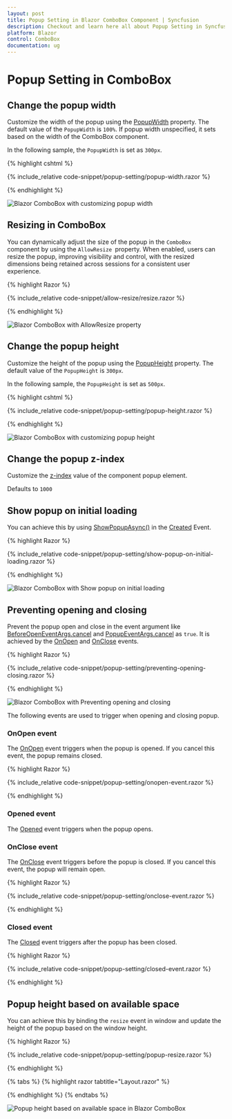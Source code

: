 ```yaml
---
layout: post
title: Popup Setting in Blazor ComboBox Component | Syncfusion
description: Checkout and learn here all about Popup Setting in Syncfusion BlazorComboBox component and much more.
platform: Blazor
control: ComboBox
documentation: ug
---
```


# Popup Setting in ComboBox

## Change the popup width

Customize the width of the popup using the [PopupWidth](https://help.syncfusion.com/cr/blazor/Syncfusion.Blazor.DropDowns.SfDropDownList-2.html#Syncfusion_Blazor_DropDowns_SfDropDownList_2_PopupWidth) property. The default value of the `PopupWidth` is `100%`. If popup width unspecified, it sets based on the width of the ComboBox component.

In the following sample, the `PopupWidth` is set as `300px`.

{% highlight cshtml %}

{% include_relative code-snippet/popup-setting/popup-width.razor %}

{% endhighlight %}

![Blazor ComboBox with customizing popup width](./images/popup-setting/blazor_ComboBox_popup-width.png)

## Resizing in ComboBox

You can dynamically adjust the size of the popup in the `ComboBox` component by using the `AllowResize `property. When enabled, users can resize the popup, improving visibility and control, with the resized dimensions being retained across sessions for a consistent user experience.

{% highlight Razor %}

{% include_relative code-snippet/allow-resize/resize.razor %}

{% endhighlight %} 

![Blazor ComboBox with AllowResize property](./images/popup-setting/blazor_combobox_resize.gif)


## Change the popup height

Customize the height of the popup using the [PopupHeight](https://help.syncfusion.com/cr/blazor/Syncfusion.Blazor.DropDowns.SfDropDownList-2.html#Syncfusion_Blazor_DropDowns_SfDropDownList_2_PopupHeight) property. The default value of the `PopupHeight` is `300px`.

In the following sample, the `PopupHeight` is set as `500px`.

{% highlight cshtml %}

{% include_relative code-snippet/popup-setting/popup-height.razor %}

{% endhighlight %}

![Blazor ComboBox with customizing popup height](./images/popup-setting/blazor_ComboBox_popup-height.png)

## Change the popup z-index

Customize the [z-index](https://help.syncfusion.com/cr/blazor/Syncfusion.Blazor.DropDowns.SfDropDownBase-1.html#Syncfusion_Blazor_DropDowns_SfDropDownBase_1_ZIndex) value of the component popup element.

Defaults to `1000`

## Show popup on initial loading

You can achieve this by using [ShowPopupAsync()](https://help.syncfusion.com/cr/blazor/Syncfusion.Blazor.DropDowns.SfDropDownList-2.html#Syncfusion_Blazor_DropDowns_SfDropDownList_2_ShowPopupAsync) in the [Created](https://help.syncfusion.com/cr/blazor/Syncfusion.Blazor.DropDowns.ComboBoxEvents-2.html#Syncfusion_Blazor_DropDowns_ComboBoxEvents_2_Created) Event.

{% highlight Razor %}

{% include_relative code-snippet/popup-setting/show-popup-on-initial-loading.razor %}

{% endhighlight %}

![Blazor ComboBox with Show popup on initial loading](./images/popup-setting/blazor_ComboBox_popup-initial-loading.png)

## Preventing opening and closing

Prevent the popup open and close in the event argument like [BeforeOpenEventArgs.cancel](https://help.syncfusion.com/cr/blazor/Syncfusion.Blazor.DropDowns.BeforeOpenEventArgs.html#Syncfusion_Blazor_DropDowns_BeforeOpenEventArgs_Cancel) and [PopupEventArgs.cancel](https://help.syncfusion.com/cr/blazor/Syncfusion.Blazor.DropDowns.PopupEventArgs.html#Syncfusion_Blazor_DropDowns_PopupEventArgs_Cancel) as `true`. It is achieved by the [OnOpen](https://help.syncfusion.com/cr/blazor/Syncfusion.Blazor.DropDowns.ComboBoxEvents-2.html#Syncfusion_Blazor_DropDowns_ComboBoxEvents_2_OnOpen) and [OnClose](https://help.syncfusion.com/cr/blazor/Syncfusion.Blazor.DropDowns.ComboBoxEvents-2.html#Syncfusion_Blazor_DropDowns_ComboBoxEvents_2_OnClose) events. 

{% highlight Razor %}

{% include_relative code-snippet/popup-setting/preventing-opening-closing.razor %}

{% endhighlight %}

![Blazor ComboBox with Preventing opening and closing](./images/popup-setting/blazor_ComboBox_preventing-opening-closing.png)

The following events are used to trigger when opening and closing popup.

### OnOpen event

The [OnOpen](https://help.syncfusion.com/cr/blazor/Syncfusion.Blazor.DropDowns.ComboBoxEvents-2.html#Syncfusion_Blazor_DropDowns_ComboBoxEvents_2_OnOpen) event triggers when the popup is opened. If you cancel this event, the popup remains closed.

{% highlight Razor %}

{% include_relative code-snippet/popup-setting/onopen-event.razor %}

{% endhighlight %}

### Opened event

The [Opened](https://help.syncfusion.com/cr/blazor/Syncfusion.Blazor.DropDowns.DropDownListEvents-2.html#Syncfusion_Blazor_DropDowns_DropDownListEvents_2_Opened) event triggers when the popup opens.

### OnClose event

The [OnClose](https://help.syncfusion.com/cr/blazor/Syncfusion.Blazor.DropDowns.ComboBoxEvents-2.html#Syncfusion_Blazor_DropDowns_ComboBoxEvents_2_OnClose) event triggers before the popup is closed. If you cancel this event, the popup will remain open.

{% highlight Razor %}

{% include_relative code-snippet/popup-setting/onclose-event.razor %}

{% endhighlight %}

### Closed event

The [Closed](https://help.syncfusion.com/cr/blazor/Syncfusion.Blazor.DropDowns.ComboBoxEvents-2.html#Syncfusion_Blazor_DropDowns_ComboBoxEvents_2_Closed) event triggers after the popup has been closed.

{% highlight Razor %}

{% include_relative code-snippet/popup-setting/closed-event.razor %}

{% endhighlight %}

## Popup height based on available space

You can achieve this by binding the `resize` event in window and update the height of the popup based on the window height.

{% highlight Razor %}

{% include_relative code-snippet/popup-setting/popup-resize.razor %}

{% endhighlight %}

{% tabs %}
{% highlight razor tabtitle="Layout.razor" %}

<script>
    window.addEventListener("resize", function (e) {
        var wrapper = document.getElementById("combobox").parentElement;
        var popupEle = document.getElementById("combobox_popup");
        var topVal = wrapper.getBoundingClientRect().top;
        window.innerHeight - topVal;
        if (popupEle) {
            popupEle.style.maxHeight = (window.innerHeight - topVal-50) + "px";
            popupEle.style.height = (window.innerHeight - topVal-50) + "px";
            
        }
    })
</script>

{% endhighlight %}
{% endtabs %}

![Popup height based on available space in Blazor ComboBox](./images/popup-setting/blazor_combobox_popup_resize.gif)